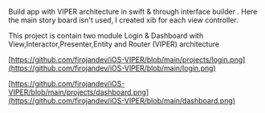 Build app with VIPER architecture in swift & through interface builder . Here the main story board isn't used, I created xib for each view controller. 

This project is contain two module Login & Dashboard with View,Interactor,Presenter,Entity and Router (VIPER) architecture

[https://github.com/firojandev/iOS-VIPER/blob/main/projects/login.png](https://github.com/firojandev/iOS-VIPER/blob/main/login.png)

[https://github.com/firojandev/iOS-VIPER/blob/main/projects/dashboard.png](https://github.com/firojandev/iOS-VIPER/blob/main/dashboard.png)


